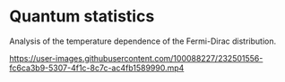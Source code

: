 # Quantum statistics

Analysis of the temperature dependence of the Fermi-Dirac distribution.



https://user-images.githubusercontent.com/100088227/232501556-fc6ca3b9-5307-4f1c-8c7c-ac4fb1589990.mp4

